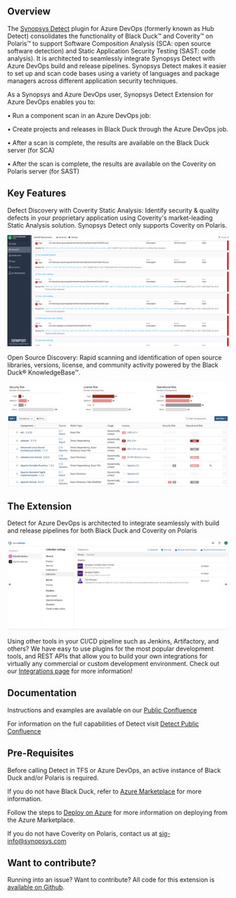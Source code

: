 ## Overview ##

The [Synopsys Detect](https://synopsys.atlassian.net/wiki/spaces/INTDOCS/pages/62423113/Synopsys+Detect) plugin for Azure DevOps (formerly known as Hub Detect) consolidates the functionality of Black Duck™ and Coverity™ on Polaris™ to support Software Composition Analysis (SCA: open source software detection) and Static Application Security Testing (SAST: code analysis). It is architected to seamlessly integrate Synopsys Detect with Azure DevOps build and release pipelines. Synopsys Detect makes it easier to set up and scan code bases using a variety of languages and package managers across different application security techniques.  

As a Synopsys and Azure DevOps user, Synopsys Detect Extension for Azure DevOps enables you to:

•	Run a component scan in an Azure DevOps job:

•	Create projects and releases in Black Duck through the Azure DevOps job.
	
•	After a scan is complete, the results are available on the Black Duck server (for SCA)

•	After the scan is complete, the results are available on the Coverity on Polaris server (for SAST)


## Key Features ## 

Defect Discovery with Coverity Static Analysis: Identify security & quality defects in your proprietary application using Coverity's market-leading Static Analysis solution. Synopsys Detect only supports Coverity on Polaris. 

![Polaris](images/Polaris.png)

Open Source Discovery: Rapid scanning and identification of open source libraries, versions, license, and community activity powered by the Black Duck® KnowledgeBase™.

![catalog](images/catalog.png)


## The Extension ##

Detect for Azure DevOps is architected to integrate seamlessly with build and release pipelines for both Black Duck and Coverity on Polaris 

![extension](images/new-extension.png)

Using other tools in your CI/CD pipeline such as Jenkins, Artifactory, and others? We have easy to use plugins for the most popular development tools, and REST APIs that allow you to build your own integrations for virtually any commercial or custom development environment. Check out our [Integrations page](https://synopsys.atlassian.net/wiki/spaces/INTDOCS/overview) for more information! 

## Documentation ##

Instructions and examples are available on our [Public Confluence](https://synopsys.atlassian.net/wiki/spaces/INTDOCS/pages/622618/Synopsys+Detect+Extension+for+VSTS)

For information on the full capabilities of Detect visit [Detect Public Confluence](https://synopsys.atlassian.net/wiki/spaces/INTDOCS/pages/62423113/Synopsys+Detect)

## Pre-Requisites ##

Before calling Detect in TFS or Azure DevOps, an active instance of Black Duck and/or Polaris is required.

If you do not have Black Duck, refer to [Azure Marketplace](https://azuremarketplace.microsoft.com/en-us/marketplace/apps/black-duck-software.blackduck_hub_431) for more information.

Follow the steps to [Deploy on Azure](https://synopsys.atlassian.net/wiki/spaces/PARTNERS/pages/7471182/Installing+Black+Duck+in+Azure+Using+the+Azure+Marketplace) for more information on deploying from the Azure Marketplace.

If you do not have Coverity on Polaris, contact us at sig-info@synopsys.com

## Want to contribute? ##

Running into an issue? Want to contribute? All code for this extension is [available on Github](https://github.com/blackducksoftware/detect-for-tfs).  
